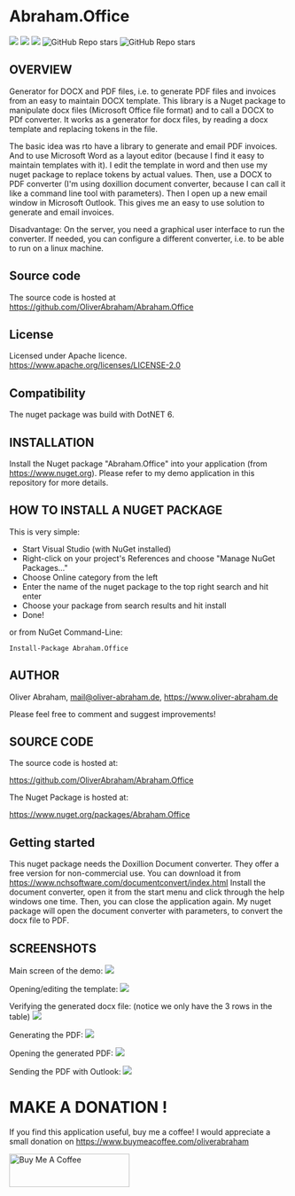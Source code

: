 # Abraham.Office

![](https://img.shields.io/github/downloads/oliverabraham/Abraham.Office/total) ![](https://img.shields.io/github/license/oliverabraham/Abraham.Office) ![](https://img.shields.io/github/languages/count/oliverabraham/Abraham.Office) ![GitHub Repo stars](https://img.shields.io/github/stars/oliverabraham/Abraham.Office?label=repo%20stars) ![GitHub Repo stars](https://img.shields.io/github/stars/oliverabraham?label=user%20stars)


## OVERVIEW

Generator for DOCX and PDF files, i.e. to generate PDF files and invoices from an easy to maintain DOCX template.
This library is a Nuget package to manipulate docx files (Microsoft Office file format) and to call a DOCX to PDf converter.
It works as a generator for docx files, by reading a docx template and replacing tokens in the file.

The basic idea was rto have a library to generate and email PDF invoices.
And to use Microsoft Word as a layout editor (because I find it easy to maintain templates with it).
I edit the template in word and then use my nuget package to replace tokens by actual values.
Then, use a DOCX to PDF converter (I'm using doxillion document converter, because I can call it like a command line tool with parameters).
Then I open up a new email window in Microsoft Outlook.
This gives me an easy to use solution to generate and email invoices.

Disadvantage: On the server, you need a graphical user interface to run the converter. 
If needed, you can configure a different converter, i.e. to be able to run on a linux machine.


## Source code

The source code is hosted at https://github.com/OliverAbraham/Abraham.Office


## License

Licensed under Apache licence.
https://www.apache.org/licenses/LICENSE-2.0


## Compatibility

The nuget package was build with DotNET 6.



## INSTALLATION

Install the Nuget package "Abraham.Office" into your application (from https://www.nuget.org).
Please refer to my demo application in this repository for more details.


## HOW TO INSTALL A NUGET PACKAGE
This is very simple:
- Start Visual Studio (with NuGet installed) 
- Right-click on your project's References and choose "Manage NuGet Packages..."
- Choose Online category from the left
- Enter the name of the nuget package to the top right search and hit enter
- Choose your package from search results and hit install
- Done!


or from NuGet Command-Line:

    Install-Package Abraham.Office





## AUTHOR

Oliver Abraham, mail@oliver-abraham.de, https://www.oliver-abraham.de

Please feel free to comment and suggest improvements!



## SOURCE CODE

The source code is hosted at:

https://github.com/OliverAbraham/Abraham.Office

The Nuget Package is hosted at: 

https://www.nuget.org/packages/Abraham.Office


## Getting started

This nuget package needs the Doxillion Document converter.
They offer a free version for non-commercial use.
You can download it from https://www.nchsoftware.com/documentconvert/index.html
Install the document converter, open it from the start menu and click through the help windows one time.
Then, you can close the application again.
My nuget package will open the document converter with parameters, to convert the docx file to PDF.



## SCREENSHOTS

Main screen of the demo:
![](Screenshots/screenshot1.jpg)

Opening/editing the template:
![](Screenshots/screenshot2.jpg)

Verifying the generated docx file: (notice we only have the 3 rows in the table)
![](Screenshots/screenshot3.jpg)

Generating the PDF:
![](Screenshots/screenshot4.jpg)

Opening the generated PDF:
![](Screenshots/screenshot5.jpg)

Sending the PDF with Outlook:
![](Screenshots/screenshot6.jpg)


# MAKE A DONATION !
If you find this application useful, buy me a coffee!
I would appreciate a small donation on https://www.buymeacoffee.com/oliverabraham

<a href="https://www.buymeacoffee.com/app/oliverabraham" target="_blank"><img src="https://cdn.buymeacoffee.com/buttons/v2/default-yellow.png" alt="Buy Me A Coffee" style="height: 60px !important;width: 217px !important;" ></a>
